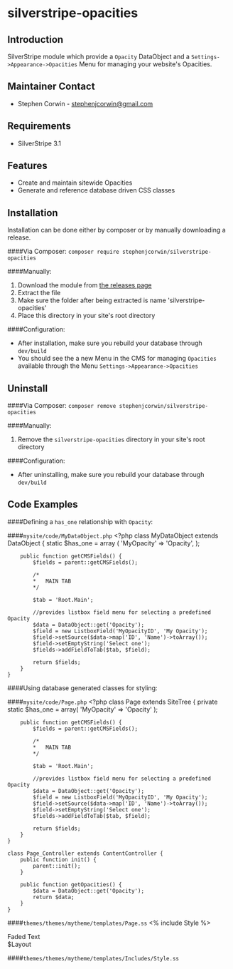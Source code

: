 silverstripe-opacities
=======================================

Introduction
---------------------------------------
SilverStripe module which provide a `Opacity` DataObject and a `Settings->Appearance->Opacities` Menu for managing your website's Opacities.

Maintainer Contact
---------------------------------------
-   Stephen Corwin - <stephenjcorwin@gmail.com>
   
Requirements
---------------------------------------
-   SilverStripe 3.1

Features
---------------------------------------
-   Create and maintain sitewide Opacities
-   Generate and reference database driven CSS classes

Installation
---------------------------------------
Installation can be done either by composer or by manually downloading a release.

####Via Composer:
`composer require stephenjcorwin/silverstripe-opacities`

####Manually:
1.   Download the module from [the releases page](https://github.com/stephenjcorwin/silverstripe-opacities/releases)
2.   Extract the file
3.   Make sure the folder after being extracted is name 'silverstripe-opacities'
4.   Place this directory in your site's root directory

####Configuration:
-   After installation, make sure you rebuild your database through `dev/build`
-	You should see the a new Menu in the CMS for managing `Opacities` available through the Menu `Settings->Appearance->Opacities`

Uninstall
---------------------------------------
####Via Composer:
`composer remove stephenjcorwin/silverstripe-opacities`

####Manually:
1.   Remove the `silverstripe-opacities` directory in your site's root directory

####Configuration:
-   After uninstalling, make sure you rebuild your database through `dev/build`

Code Examples
---------------------------------------
####Defining a `has_one` relationship with `Opacity`:

####`mysite/code/MyDataObject.php`
    <?php
    class MyDataObject extends DataObject {
        static $has_one = array (
            'MyOpacity' => 'Opacity',
        );
    
        public function getCMSFields() {
            $fields = parent::getCMSFields();
    
            /*
            *   MAIN TAB
            */
    
            $tab = 'Root.Main';
            
            //provides listbox field menu for selecting a predefined Opacity
            $data = DataObject::get('Opacity');
            $field = new ListboxField('MyOpacityID', 'My Opacity');
    	    $field->setSource($data->map('ID', 'Name')->toArray());
    	    $field->setEmptyString('Select one');
    	    $fields->addFieldToTab($tab, $field);
    
            return $fields;
    	}
    }

####Using database generated classes for styling:

####`mysite/code/Page.php`
    <?php
    class Page extends SiteTree {
    	private static $has_one = array(
    		'MyOpacity' => 'Opacity'
		);

		public function getCMSFields() {
            $fields = parent::getCMSFields();
    
            /*
            *   MAIN TAB
            */
    
            $tab = 'Root.Main';
            
            //provides listbox field menu for selecting a predefined Opacity
            $data = DataObject::get('Opacity');
            $field = new ListboxField('MyOpacityID', 'My Opacity');
    	    $field->setSource($data->map('ID', 'Name')->toArray());
    	    $field->setEmptyString('Select one');
    	    $fields->addFieldToTab($tab, $field);
    
            return $fields;
    	}
    }

    class Page_Controller extends ContentController {
    	public function init() {
			parent::init();
		}

    	public function getOpacities() {
			$data = DataObject::get('Opacity');
			return $data;
		}
    }

####`themes/themes/mytheme/templates/Page.ss`
    <!DOCTYPE html>
	<html lang="$ContentLocale">
	<head>
		<% include Style %>
	</head>
		<body>
			<div
				class="
					<% if $MyOpacity %>$MyOpacity.CSSClass %>
				"
			>
				Faded Text
			</div>
			$Layout
		</body>
	</html>

####`themes/themes/mytheme/templates/Includes/Style.ss`
    <style>
		<% include Opacity_Style Data=$Opacities %>
	</style>